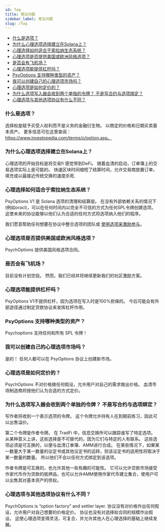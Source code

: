 ```yaml
---
id: faq
title: 常见问题
sidebar_label: 常见问题
slug: /faq
---
```


- [什么是选项？](#what-are-options)
- [为什么心理选项选择建立在Solana上？](#why-did-psyoptions-choose-to-build-on-solana)
- [心理选择如何适合于索拉纳生态系统？](#how-will-psyoptions-fit-within-the-solana-ecosystem)
- [心理选项是否提供美国或欧洲风格选项？](#does-psyoptions-offer-american-or-european-style-options)
- [是否会有飞机场？](#will-there-be-an-airdrop)
- [心理选项能提供杠杆吗？](#does-psyoptions-offer-leverage)
- [PsyOptions 支持哪种类型的资产？](#what-type-of-assets-does-psyoptions-support)
- [我可以创建自己的心理选项市场吗？](#can-i-create-my-own-markets-on-psyoptions)
- [心理选项是如何定价的？](#how-are-options-priced-on-psyoptions)
- [为什么选项写入器会收到两个单独的令牌？ 不是写合约与选项绑定？](#why-does-the-option-writer-receive-two-separate-tokens-isnt-the-written-contract-tied-to-the-option)
- [心理选项与其他选项协议有什么不同？](#how-is-psyoptions-different-from-the-other-options-protocols-out-there)

### 什么是选项？

选择权是赋予买受人权利而不是义务的金融衍生物。 以商定的价格和日期买卖基本资产。 更多信息可在这里查阅：https://www.investopedia.com/terms/o/option.asp。

### 为什么心理选项选择建立在Solana上？

心理选项的开始目标是将交易fi 感觉带到DeFi。 随着血清的启动，订单簿上的交易选项实际上是可能的。 快速区块时间缩短了结算时间，允许交易商放置订单， 填充或以最接近传统交换的速度杀死.

### 心理选择如何适合于索拉纳生态系统？

PsyOptions V1 是 Solana 选项的清理和结算层。 在没有外部依赖关系的情况下(例如oracl)，可以在任何时间内以完全不可信的方式为任何SPL令牌创建选项。 这使未来的协议能够以他们认为合适的任何方式将选项纳入他们的程序。

我们愿意帮助任何想要在协议中整合选项的团队或 [使用选项来激励参与](https://medium.com/psyoptions/the-options-are-limitless-58dddbd28cb4)。

### 心理选项是否提供美国或欧洲风格选项？

PsychOptions 提供美国风格选项合同。

### 是否会有飞机场？

目前没有计划空投。 然而，我们已经并将继续更新我们的社区激励方案。

### 心理选项能提供杠杆吗？

PsyOptions V1不提供杠杆，因为选项在写入时是100%担保的。 今后可能会有外部途径通过制定贷款协议来发挥杠杆作用。

### PsyOptions 支持哪种类型的资产？

Psychoptions 支持任何和所有 SPL 令牌！

### 我可以创建自己的心理选项市场吗？

是的！ 任何人都可以在 PsyOptions 协议上创建新市场。

### 心理选项是如何定价的？

PsychOptions 不对价格做任何假设，允许用户对自己的需求做出价格。 血清市场制造商将按他们认为合适的方式定价。

### 为什么选项写入器会收到两个单独的令牌？ 不是写合约与选项绑定？

写作者将收到一个表示选项的令牌。 这个令牌允许持有人在到期前练习，因此可以出售溢价。

第二个令牌是作者令牌。 在 TradFi 中，信息交换所可以跟踪谁写了特定选项。 从某种意义上讲，这些选择是不可替代的，因为它们与特定的人有联系。 这些选项必须是可互换的，以便与血清订单簿、AMM进行合成。 在某些情况下，如果某一数量大于某一数量的议定书或其他议定书的运转，则该议定书的适用性将取决于某一数量的数量。 所以他们不会以任何方式绑定到该选项。

作者令牌是可互换的，也允许其他一些有趣的可能性。 它可以允许贷款市场接受作家代币作为贷款的抵押品，也可以允许AMM使用作家代币建立集合，使用户可以出售其对基本资产的债权。

### 心理选项与其他选项协议有什么不同？

PsychOptions is “option factory” and settler layer. 协议没有对价格作出任何假设，允许用户对自己想要的价格定价。 协议也没有对选择权合同的规模作出假设。 这使心理选项变得灵活，可复合，并允许其他人在心理选择的基础上继续发展。
